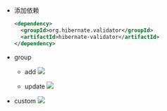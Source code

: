 - 添加依赖
  ```xml
  <dependency>
    <groupId>org.hibernate.validator</groupId>
    <artifactId>hibernate-validator</artifactId>
  </dependency>
  ```

- group
  - add
    ![](https://cdn.jsdelivr.net/gh/mbb2100/picgo_imgs/image-20220306155917497.png)
    
  - update
    ![](https://cdn.jsdelivr.net/gh/mbb2100/picgo_imgs/image-20220306160110250.png)

- custom
  ![](https://cdn.jsdelivr.net/gh/mbb2100/picgo_imgs/image-20220306154326646.png) 